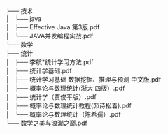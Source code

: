 ├── 技术<br>
│   └── java<br>
│       ├── Effective Java 第3版.pdf<br>
│       └── JAVA并发编程实战.pdf<br>
└── 数学<br>
    ├── 统计<br>
    │   ├── 李航*统计学习方法.pdf<br>
    │   ├── 统计学基础.pdf<br>
    │   ├── 统计学习基础 数据挖掘、推理与预测 中文版.pdf<br>
    │   ├── 概率论与数理统计(浙大 四版）.pdf<br>
    │   ├── 统计学（贾俊平版）.pdf<br>
    │   ├── 概率论与数理统计教程(茆诗松着).pdf<br>
    │   └── 概率论与数理统计（陈希孺）.pdf<br>
    └── 数学之美与浪潮之巅.pdf<br>

